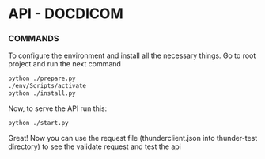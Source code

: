 # API - DOCDICOM

### COMMANDS
To configure the environment and install all the necessary things.
Go to root project and run the next command

```bash
python ./prepare.py
./env/Scripts/activate
python ./install.py
```

Now, to serve the API run this:

```bash
python ./start.py
```

Great! Now you can use the request file (thunderclient.json into thunder-test directory) to see the validate request and test the api